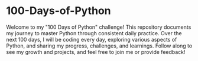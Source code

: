# 100-Days-of-Python
Welcome to my "100 Days of Python" challenge! This repository documents my journey to master Python through consistent daily practice. Over the next 100 days, I will be coding every day, exploring various aspects of Python, and sharing my progress, challenges, and learnings. Follow along to see my growth and projects, and feel free to join me or provide feedback!
